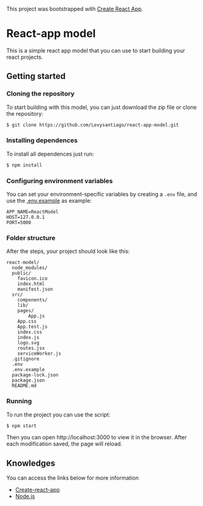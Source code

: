 This project was bootstrapped with [Create React App](https://github.com/facebookincubator/create-react-app).

# React-app model

This is a simple react app model that you can use to start building your react projects.

## Getting started

### Cloning the repository

To start building with this model, you can just download the zip file or clone the repository:

```bash
$ git clone https://github.com/Levysantiago/react-app-model.git
```

### Installing dependences

To install all dependences just run:

```bash
$ npm install
```

### Configuring environment variables

You can set your environment-specific variables by creating a `.env` file, and use the [.env.example](https://github.com/Levysantiago/react-app-model/blob/master/.env.example) as example:

```
APP_NAME=ReactModel
HOST=127.0.0.1
PORT=5000
```

### Folder structure

After the steps, your project should look like this:

```
react-model/
  node_modules/
  public/
    favicon.ico
    index.html
    manifest.json
  src/
    components/
    lib/
    pages/
        App.js
    App.css
    App.test.js
    index.css
    index.js
    logo.svg
    routes.jsx
    serviceWorker.js
  .gitignore
  .env
  .env.example
  package-lock.json
  package.json
  README.md
```

### Running

To run the project you can use the script:

```bash
$ npm start
```

Then you can open http://localhost:3000 to view it in the browser. After each modification saved, the page will reload.

## Knowledges

You can access the links below for more information

- [Create-react-app](https://github.com/facebook/create-react-app)
- [Node.js](https://nodejs.org/)
